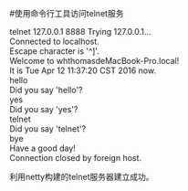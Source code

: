 #使用命令行工具访问telnet服务

telnet 127.0.0.1 8888
Trying 127.0.0.1...  
Connected to localhost.  
Escape character is '^]'.  
Welcome to whthomasdeMacBook-Pro.local!  
It is Tue Apr 12 11:37:20 CST 2016 now.  
hello  
Did you say 'hello'?  
yes  
Did you say 'yes'?  
telnet  
Did you say 'telnet'?  
bye  
Have a good day!  
Connection closed by foreign host.  


利用netty构建的telnet服务器建立成功。
